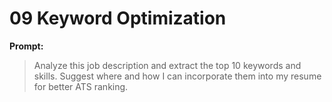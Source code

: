 # 09 Keyword Optimization

**Prompt:**

> Analyze this job description and extract the top 10 keywords and skills. Suggest where and how I can incorporate them into my resume for better ATS ranking.